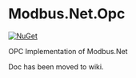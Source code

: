 ﻿Modbus.Net.Opc
===================
[![NuGet](https://img.shields.io/nuget/v/Modbus.Net.Opc.svg)](https://www.nuget.org/packages/Modbus.Net.Opc/)

OPC Implementation of Modbus.Net

Doc has been moved to wiki.